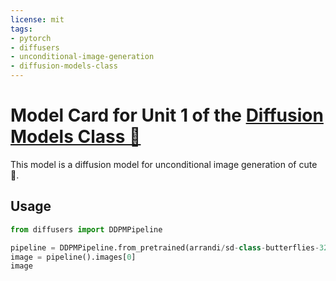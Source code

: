 ```yaml
---
license: mit
tags:
- pytorch
- diffusers
- unconditional-image-generation
- diffusion-models-class
---
```


# Model Card for Unit 1 of the [Diffusion Models Class 🧨](https://github.com/huggingface/diffusion-models-class)

This model is a diffusion model for unconditional image generation of cute 🦋.

## Usage

```python
from diffusers import DDPMPipeline

pipeline = DDPMPipeline.from_pretrained(arrandi/sd-class-butterflies-32)
image = pipeline().images[0]
image
```
